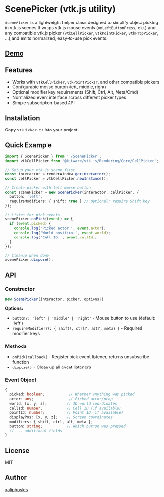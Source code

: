 # ScenePicker (vtk.js utility)

`ScenePicker` is a lightweight helper class designed to simplify object picking in vtk.js scenes.It wraps vtk.js mouse events (`onLeftButtonPress`, etc.) and any compatible vtk.js picker (`vtkCellPicker`, `vtkPointPicker`, `vtkPropPicker`, …),and emits normalized, easy-to-use pick events.

## [Demo](https://xaliphostes.github.io/vtk-picker/)

## Features

- Works with `vtkCellPicker`, `vtkPointPicker`, and other compatible pickers
- Configurable mouse button (left, middle, right)
- Optional modifier key requirements (Shift, Ctrl, Alt, Meta/Cmd)
- Normalized event interface across different picker types
- Simple subscription-based API

## Installation

Copy `VtkPicker.ts` into your project.

## Quick Example

```typescript
import { ScenePicker } from './ScenePicker';
import vtkCellPicker from '@kitware/vtk.js/Rendering/Core/CellPicker';

// Setup your vtk.js scene first
const interactor = renderWindow.getInteractor();
const cellPicker = vtkCellPicker.newInstance();

// Create picker with left mouse button
const scenePicker = new ScenePicker(interactor, cellPicker, {
  button: 'left',
  requireModifiers: { shift: true } // Optional: require Shift key
});

// Listen for pick events
scenePicker.onPick((event) => {
  if (event.picked) {
    console.log('Picked actor:', event.actor);
    console.log('World position:', event.world);
    console.log('Cell ID:', event.cellId);
  }
});

// Cleanup when done
scenePicker.dispose();
```

## API

### Constructor

```typescript
new ScenePicker(interactor, picker, options?)
```

**Options:**
- `button?: 'left' | 'middle' | 'right'` - Mouse button to use (default: 'left')
- `requireModifiers?: { shift?, ctrl?, alt?, meta? }` - Required modifier keys

### Methods

- `onPick(callback)` - Register pick event listener, returns unsubscribe function
- `dispose()` - Clean up all event listeners

### Event Object

```typescript
{
  picked: boolean;           // Whether anything was picked
  actor: any;                // Picked actor/prop
  world: [x, y, z];         // 3D world coordinates
  cellId: number;           // Cell ID (if available)
  pointId: number;          // Point ID (if available)
  displayPos: [x, y, z];    // Screen coordinates
  modifiers: { shift, ctrl, alt, meta };
  button: string;           // Which button was pressed
  // ... additional fields
}
```

## License

MIT

## Author
[xaliphostes](https://github.com/xaliphostes)